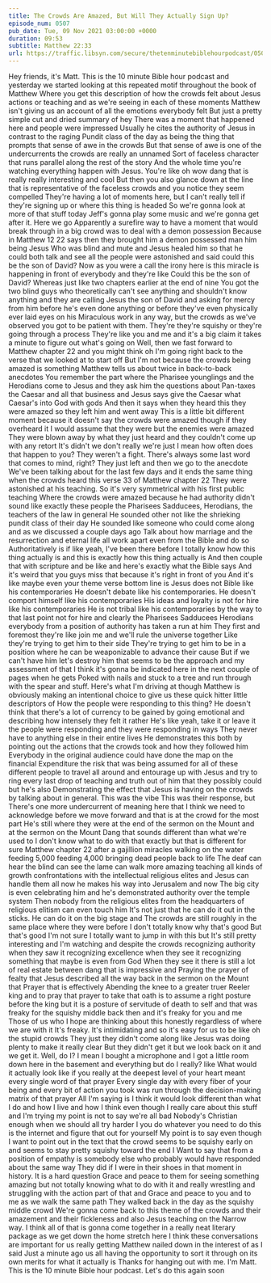 ```yaml
---
title: The Crowds Are Amazed, But Will They Actually Sign Up?
episode_num: 0507
pub_date: Tue, 09 Nov 2021 03:00:00 +0000
duration: 09:53
subtitle: Matthew 22:33
url: https://traffic.libsyn.com/secure/thetenminutebiblehourpodcast/0507_-_The_Crowds_Are_Amazed_But_Will_They_Actually_Sign_Up.mp3
---
```


 Hey friends, it's Matt. This is the 10 minute Bible hour podcast and yesterday we started looking at this repeated motif throughout the book of Matthew Where you get this description of how the crowds felt about Jesus actions or teaching and as we're seeing in each of these moments Matthew isn't giving us an account of all the emotions everybody felt But just a pretty simple cut and dried summary of hey There was a moment that happened here and people were impressed Usually he cites the authority of Jesus in contrast to the raging Pundit class of the day as being the thing that prompts that sense of awe in the crowds But that sense of awe is one of the undercurrents the crowds are really an unnamed Sort of faceless character that runs parallel along the rest of the story And the whole time you're watching everything happen with Jesus. You're like oh wow dang that is really really interesting and cool But then you also glance down at the line that is representative of the faceless crowds and you notice they seem compelled They're having a lot of moments here, but I can't really tell if they're signing up or where this thing is headed So we're gonna look at more of that stuff today Jeff's gonna play some music and we're gonna get after it. Here we go Apparently a surefire way to have a moment that would break through in a big crowd was to deal with a demon possession Because in Matthew 12 22 says then they brought him a demon possessed man him being Jesus Who was blind and mute and Jesus healed him so that he could both talk and see all the people were astonished and said could this be the son of David? Now as you were a call the irony here is this miracle is happening in front of everybody and they're like Could this be the son of David? Whereas just like two chapters earlier at the end of nine You got the two blind guys who theoretically can't see anything and shouldn't know anything and they are calling Jesus the son of David and asking for mercy from him before he's even done anything or before they've even physically ever laid eyes on his Miraculous work in any way, but the crowds as we've observed you got to be patient with them. They're they're squishy or they're going through a process They're like you and me and it's a big claim it takes a minute to figure out what's going on Well, then we fast forward to Matthew chapter 22 and you might think oh I'm going right back to the verse that we looked at to start off But I'm not because the crowds being amazed is something Matthew tells us about twice in back-to-back anecdotes You remember the part where the Pharisee younglings and the Herodians come to Jesus and they ask him the questions about Pan-taxes the Caesar and all that business and Jesus says give the Caesar what Caesar's into God with gods And then it says when they heard this they were amazed so they left him and went away This is a little bit different moment because it doesn't say the crowds were amazed though if they overheard it I would assume that they were but the enemies were amazed They were blown away by what they just heard and they couldn't come up with any retort It's didn't we don't really we're just I mean how often does that happen to you? They weren't a fight. There's always some last word that comes to mind, right? They just left and then we go to the anecdote We've been talking about for the last few days and it ends the same thing when the crowds heard this verse 33 of Matthew chapter 22 They were astonished at his teaching. So it's very symmetrical with his first public teaching Where the crowds were amazed because he had authority didn't sound like exactly these people the Pharisees Sadducees, Herodians, the teachers of the law in general He sounded other not like the shrieking pundit class of their day He sounded like someone who could come along and as we discussed a couple days ago Talk about how marriage and the resurrection and eternal life all work apart even from the Bible and do so Authoritatively is if like yeah, I've been there before I totally know how this thing actually is and this is exactly how this thing actually is And then couple that with scripture and be like and here's exactly what the Bible says And it's weird that you guys miss that because it's right in front of you And it's like maybe even your theme verse bottom line is Jesus does not Bible like his contemporaries He doesn't debate like his contemporaries. He doesn't comport himself like his contemporaries His ideas and loyalty is not for hire like his contemporaries He is not tribal like his contemporaries by the way to that last point not for hire and clearly the Pharisees Sadducees Herodians everybody from a position of authority has taken a run at him They first and foremost they're like join me and we'll rule the universe together Like they're trying to get him to their side They're trying to get him to be in a position where he can be weaponizable to advance their cause But if we can't have him let's destroy him that seems to be the approach and my assessment of that I think it's gonna be indicated here in the next couple of pages when he gets Poked with nails and stuck to a tree and run through with the spear and stuff. Here's what I'm driving at though Matthew is obviously making an intentional choice to give us these quick hitter little descriptors of How the people were responding to this thing? He doesn't think that there's a lot of currency to be gained by going emotional and describing how intensely they felt it rather He's like yeah, take it or leave it the people were responding and they were responding in ways They never have to anything else in their entire lives He demonstrates this both by pointing out the actions that the crowds took and how they followed him Everybody in the original audience could have done the map on the financial Expenditure the risk that was being assumed for all of these different people to travel all around and entourage up with Jesus and try to ring every last drop of teaching and truth out of him that they possibly could but he's also Demonstrating the effect that Jesus is having on the crowds by talking about in general. This was the vibe This was their response, but There's one more undercurrent of meaning here that I think we need to acknowledge before we move forward and that is at the crowd for the most part He's still where they were at the end of the sermon on the Mount and at the sermon on the Mount Dang that sounds different than what we're used to I don't know what to do with that exactly but that is different for sure Matthew chapter 22 after a gajillion miracles walking on the water feeding 5,000 feeding 4,000 bringing dead people back to life The deaf can hear the blind can see the lame can walk more amazing teaching all kinds of growth confrontations with the intellectual religious elites and Jesus can handle them all now he makes his way into Jerusalem and now The big city is even celebrating him and he's demonstrated authority over the temple system Then nobody from the religious elites from the headquarters of religious elitism can even touch him It's not just that he can do it out in the sticks. He can do it on the big stage and The crowds are still roughly in the same place where they were before I don't totally know why that's good But that's good I'm not sure I totally want to jump in with this but It's still pretty interesting and I'm watching and despite the crowds recognizing authority when they saw it recognizing excellence when they see it recognizing something that maybe is even from God When they see it there is still a lot of real estate between dang that is impressive and Praying the prayer of fealty that Jesus described all the way back in the sermon on the Mount that Prayer that is effectively Abending the knee to a greater truer Reeler king and to pray that prayer to take that oath is to assume a right posture before the king but it is a posture of servitude of death to self and that was freaky for the squishy middle back then and it's freaky for you and me Those of us who I hope are thinking about this honestly regardless of where we are with it It's freaky. It's intimidating and so it's easy for us to be like oh the stupid crowds They just they didn't come along like Jesus was doing plenty to make it really clear But they didn't get it but we look back on it and we get it. Well, do I? I mean I bought a microphone and I got a little room down here in the basement and everything but do I really? like What would it actually look like if you really at the deepest level of your heart meant every single word of that prayer Every single day with every fiber of your being and every bit of action you took was run through the decision-making matrix of that prayer All I'm saying is I think it would look different than what I do and how I live and how I think even though I really care about this stuff and I'm trying my point is not to say we're all bad Nobody's Christian enough when we should all try harder I you do whatever you need to do this is the internet and figure that out for yourself My point is to say even though I want to point out in the text that the crowd seems to be squishy early on and seems to stay pretty squishy toward the end I Want to say that from a position of empathy is somebody else who probably would have responded about the same way They did if I were in their shoes in that moment in history. It is a hard question Grace and peace to them for seeing something amazing but not totally knowing what to do with it and really wrestling and struggling with the action part of that and Grace and peace to you and to me as we walk the same path They walked back in the day as the squishy middle crowd We're gonna come back to this theme of the crowds and their amazement and their fickleness and also Jesus teaching on the Narrow way. I think all of that is gonna come together in a really neat literary package as we get down the home stretch here I think these conversations are important for us really getting Matthew nailed down in the interest of as I said Just a minute ago us all having the opportunity to sort it through on its own merits for what it actually is Thanks for hanging out with me. I'm Matt. This is the 10 minute Bible hour podcast. Let's do this again soon